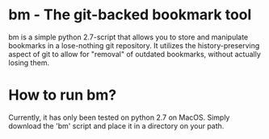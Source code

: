 # bm - The git-backed bookmark tool
bm is a simple python 2.7-script that allows you to store and manipulate bookmarks in a lose-nothing git repository. It utilizes the history-preserving aspect of git to allow for "removal" of outdated bookmarks, without actually losing them.

# How to run bm?
Currently, it has only been tested on python 2.7 on MacOS. Simply download the 'bm' script and place it in a directory on your path.

